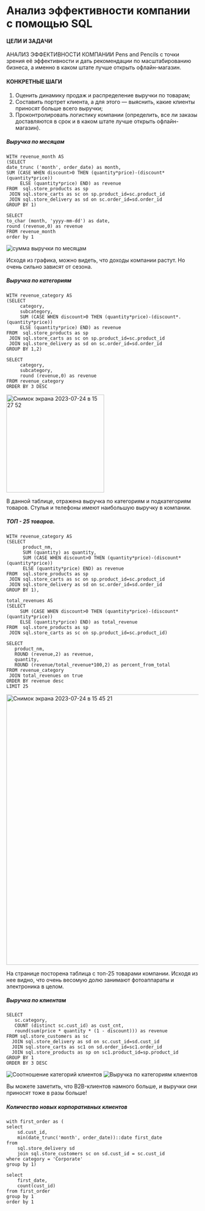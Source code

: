 # Анализ эффективности компании с помощью SQL 

#### ЦЕЛИ И ЗАДАЧИ

АНАЛИЗ ЭФФЕКТИВНОСТИ КОМПАНИИ Pens and Pencils с точки зрения её эффективности и дать рекомендации по масштабированию бизнеса, а именно в каком штате лучше открыть офлайн-магазин.


#### КОНКРЕТНЫЕ ШАГИ 
1. Оценить динамику продаж и распределение выручки по товарам;
2. Составить портрет клиента, а для этого — выяснить, какие клиенты приносят больше всего выручки;
3. Проконтролировать логистику компании (определить, все ли заказы доставляются в срок и в каком штате лучше открыть офлайн-магазин).

##### Выручка по месяцам

```
WITH revenue_month AS
(SELECT 
date_trunc ('month', order_date) as month,
SUM (CASE WHEN discount>0 THEN (quantity*price)-(discount*(quantity*price))
     ELSE (quantity*price) END) as revenue
FROM  sql.store_products as sp
 JOIN sql.store_carts as sc on sp.product_id=sc.product_id
 JOIN sql.store_delivery as sd on sc.order_id=sd.order_id 
GROUP BY 1)

SELECT
to_char (month, 'yyyy-mm-dd') as date,
round (revenue,0) as revenue 
FROM revenue_month
order by 1
```
![суммa выручки по месяцам](https://github.com/SmirnovArtemDA/company_performance_analysis/assets/139784954/077ab997-2524-4954-9f12-a4cd0c34c9ea)

Исходя из графика, можно видеть, что доходы компании растут. Но очень сильно зависят от сезона.

##### Выручка по категориям

```
WITH revenue_category AS
(SELECT 
     category,
     subcategory,
     SUM (CASE WHEN discount>0 THEN (quantity*price)-(discount*.       (quantity*price))
     ELSE (quantity*price) END) as revenue
FROM  sql.store_products as sp
 JOIN sql.store_carts as sc on sp.product_id=sc.product_id
 JOIN sql.store_delivery as sd on sc.order_id=sd.order_id 
GROUP BY 1,2)

SELECT 
     category,
     subcategory,
     round (revenue,0) as revenue
FROM revenue_category
ORDER BY 3 DESC
```
<img width="256" alt="Снимок экрана 2023-07-24 в 15 27 52" src="https://github.com/SmirnovArtemDA/company_performance_analysis/assets/139784954/b1ced119-3877-467b-87f9-ad4d222f26b9">

В данной таблице, отражена выручка по категориям и подкатегориям товаров.  Стулья и телефоны имеют наибольшую выручку в компании.

##### ТОП - 25 товаров.
```
WITH revenue_category AS
(SELECT 
      product_nm,
      SUM (quantity) as quantity,
      SUM (CASE WHEN discount>0 THEN (quantity*price)-(discount*(quantity*price))
      ELSE (quantity*price) END) as revenue
FROM  sql.store_products as sp
 JOIN sql.store_carts as sc on sp.product_id=sc.product_id
 JOIN sql.store_delivery as sd on sc.order_id=sd.order_id 
GROUP BY 1),

total_revenues AS
(SELECT 
     SUM (CASE WHEN discount>0 THEN (quantity*price)-(discount*(quantity*price))
     ELSE (quantity*price) END) as total_revenue
FROM  sql.store_products as sp
 JOIN sql.store_carts as sc on sp.product_id=sc.product_id)

SELECT 
   product_nm,
   ROUND (revenue,2) as revenue,
   quantity,
   ROUND (revenue/total_revenue*100,2) as percent_from_total
FROM revenue_category
 JOIN total_revenues on true
ORDER BY revenue desc
LIMIT 25
```
<img width="707" alt="Снимок экрана 2023-07-24 в 15 45 21" src="https://github.com/SmirnovArtemDA/company_performance_analysis/assets/139784954/94aa60c9-861c-481a-9574-6d67bb4f732e">

На странице посторена таблица с топ-25 товарами компании. Исходя из нее видно, что очень весомую долю занимают фотоаппараты и электроника в целом. 

##### Выручка по клиентам
```
SELECT  
   sc.category,
   COUNT (distinct sc.cust_id) as cust_cnt,
   round(sum(price * quantity * (1 - discount))) as revenue
FROM sql.store_customers as sc
  JOIN sql.store_delivery as sd on sc.cust_id=sd.cust_id
  JOIN sql.store_carts as sc1 on sd.order_id=sc1.order_id
  JOIN sql.store_products as sp on sc1.product_id=sp.product_id
GROUP BY 1
ORDER BY 3 DESC
```
![Соотношение категорий клиентов](https://github.com/SmirnovArtemDA/company_performance_analysis/assets/139784954/b2e05eb4-6b72-427c-8be6-b79a40c03928)
![Выручка по категориям клиентов](https://github.com/SmirnovArtemDA/company_performance_analysis/assets/139784954/e69ed0b4-cf24-49a1-b0b9-1e1bb3879a85)

Вы можете заметить, что B2B-клиентов намного больше, и выручки они приносят тоже в разы больше!

##### Количество новых корпоративных клиентов
```
with first_order as (
select
    sd.cust_id,
    min(date_trunc('month', order_date))::date first_date
from
    sql.store_delivery sd
    join sql.store_customers sc on sd.cust_id = sc.cust_id 
where category = 'Corporate'
group by 1)

select
    first_date,
    count(cust_id)
from first_order
group by 1
order by 1
```

